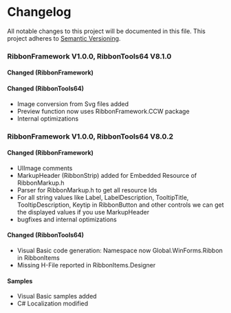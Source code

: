 # Changelog
All notable changes to this project will be documented in this file.
This project adheres to [Semantic Versioning](https://semver.org/).

### RibbonFramework V1.0.0, RibbonTools64 V8.1.0

#### Changed (RibbonFramework)

#### Changed (RibbonTools64)

- Image conversion from Svg files added
- Preview function now uses RibbonFramework.CCW package
- Internal optimizations

### RibbonFramework V1.0.0, RibbonTools64 V8.0.2

#### Changed (RibbonFramework)

- UIImage comments
- MarkupHeader (RibbonStrip) added for Embedded Resource of RibbonMarkup.h
- Parser for RibbonMarkup.h to get all resource Ids
- For all string values like Label, LabelDescription, TooltipTitle, TooltipDescription, Keytip in RibbonButton
 and other controls we can get the displayed values if you use MarkupHeader
- bugfixes and internal optimizations

#### Changed (RibbonTools64)

- Visual Basic code generation: Namespace now Global.WinForms.Ribbon in RibbonItems
- Missing H-File reported in RibbonItems.Designer

#### Samples

- Visual Basic samples added
- C# Localization modified